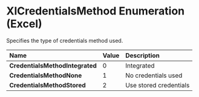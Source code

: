 
# XlCredentialsMethod Enumeration (Excel)

Specifies the type of credentials method used.



|**Name**|**Value**|**Description**|
|:-----|:-----|:-----|
|**CredentialsMethodIntegrated**|0|Integrated|
|**CredentialsMethodNone**|1|No credentials used|
|**CredentialsMethodStored**|2|Use stored credentials|
